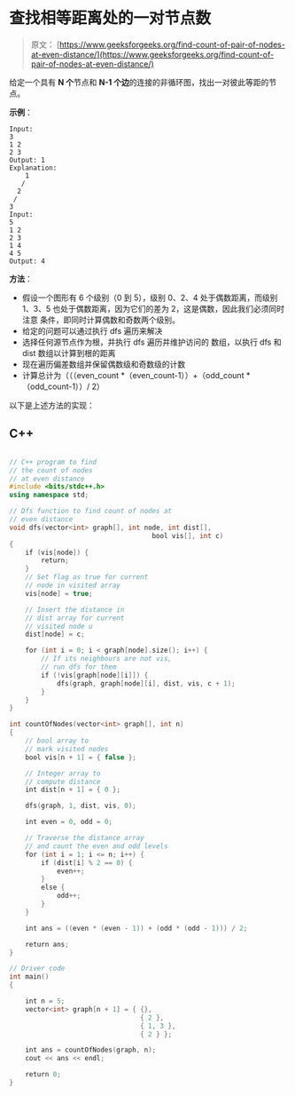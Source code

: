 # 查找相等距离处的一对节点数

> 原文： [https://www.geeksforgeeks.org/find-count-of-pair-of-nodes-at-even-distance/](https://www.geeksforgeeks.org/find-count-of-pair-of-nodes-at-even-distance/)

给定一个具有 **N 个**节点和 **N-1 个边**的连接的非循环图，找出一对彼此等距的节点。

**示例**：

```
Input:
3
1 2 
2 3
Output: 1
Explanation:
    1
   /
  2
 /
3
Input:
5
1 2
2 3
1 4
4 5
Output: 4

```

**方法**：

*   假设一个图形有 6 个级别（0 到 5），级别 0、2、4 处于偶数距离，而级别 1、3、5 也处于偶数距离，因为它们的差为 2，这是偶数，因此我们必须同时注意 条件，即同时计算偶数和奇数两个级别。
*   给定的问题可以通过执行 dfs 遍历来解决
*   选择任何源节点作为根，并执行 dfs 遍历并维护访问的
    数组，以执行 dfs 和 dist 数组以计算到根的距离
*   现在遍历偏差数组并保留偶数级和奇数级的计数
*   计算总计为（（（even_count *（even_count-1））+（odd_count *（odd_count-1））/ 2）

以下是上述方法的实现：

## C++

```cpp

// C++ program to find 
// the count of nodes 
// at even distance 
#include <bits/stdc++.h> 
using namespace std; 

// Dfs function to find count of nodes at 
// even distance 
void dfs(vector<int> graph[], int node, int dist[],  
                                    bool vis[], int c) 
{ 
    if (vis[node]) { 
        return; 
    } 
    // Set flag as true for current 
    // node in visited array 
    vis[node] = true; 

    // Insert the distance in 
    // dist array for current 
    // visited node u 
    dist[node] = c; 

    for (int i = 0; i < graph[node].size(); i++) { 
        // If its neighbours are not vis, 
        // run dfs for them 
        if (!vis[graph[node][i]]) { 
            dfs(graph, graph[node][i], dist, vis, c + 1); 
        } 
    } 
} 

int countOfNodes(vector<int> graph[], int n) 
{ 
    // bool array to 
    // mark visited nodes 
    bool vis[n + 1] = { false }; 

    // Integer array to 
    // compute distance 
    int dist[n + 1] = { 0 }; 

    dfs(graph, 1, dist, vis, 0); 

    int even = 0, odd = 0; 

    // Traverse the distance array 
    // and count the even and odd levels 
    for (int i = 1; i <= n; i++) { 
        if (dist[i] % 2 == 0) { 
            even++; 
        } 
        else { 
            odd++; 
        } 
    } 

    int ans = ((even * (even - 1)) + (odd * (odd - 1))) / 2; 

    return ans; 
} 

// Driver code 
int main() 
{ 

    int n = 5; 
    vector<int> graph[n + 1] = { {}, 
                                 { 2 }, 
                                 { 1, 3 }, 
                                 { 2 } }; 

    int ans = countOfNodes(graph, n); 
    cout << ans << endl; 

    return 0; 
} 

```